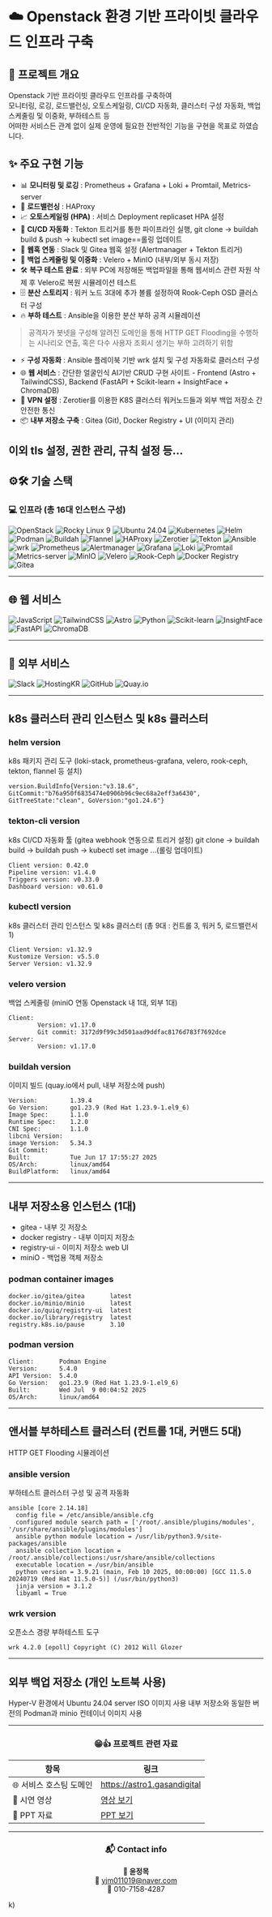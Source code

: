 # ☁️ Openstack 환경 기반 프라이빗 클라우드 인프라 구축



## 📖 프로젝트 개요
Openstack 기반 프라이빗 클라우드 인프라를 구축하여  
모니터링, 로깅, 로드밸런싱, 오토스케일링, CI/CD 자동화, 클러스터 구성 자동화, 백업 스케줄링 및 이중화, 부하테스트 등  
어떠한 서비스든 관계 없이 실제 운영에 필요한 전반적인 기능을 구현을 목표로 하였습니다.



## ✨ 주요 구현 기능
- 📊 **모니터링 및 로깅** : Prometheus + Grafana + Loki + Promtail, Metrics-server
- 🔀 **로드밸런싱** : HAProxy
- 📈 **오토스케일링 (HPA)** : 서비스 Deployment replicaset HPA 설정
- 🤖 **CI/CD 자동화** : Tekton 트리거를 통한 파이프라인 실행, git clone -> buildah build & push -> kubectl set image==롤링 업데이트  
- 💬 **웹훅 연동** : Slack 및 Gitea 웹훅 설정 (Alertmanager + Tekton 트리거)  
- 💾 **백업 스케줄링 및 이중화** : Velero + MinIO (내부/외부 동시 저장)  
- 🛠️ **복구 테스트 완료** : 외부 PC에 저장해둔 백업파일을 통해 웹서비스 관련 자원 삭제 후 Velero로 복원 시뮬레이션 테스트
- 🗄️ **분산 스토리지** : 워커 노드 3대에 추가 볼륨 설정하여 Rook-Ceph OSD 클러스터 구성
- 🔥 **부하 테스트** : Ansible을 이용한 분산 부하 공격 시뮬레이션
> 공격자가 봇넷을 구성해 알려진 도메인을 통해 HTTP GET Flooding을 수행하는 시나리오 연출, 혹은 다수 사용자 조회시 생기는 부하 고려하기 위함
- ⚡ **구성 자동화** : Ansible 플레이북 기반 wrk 설치 및 구성 자동화로 클러스터 구성
- 🌐 **웹 서비스** : 간단한 얼굴인식 AI기반 CRUD 구현 사이트 - Frontend (Astro + TailwindCSS), Backend (FastAPI + Scikit-learn + InsightFace + ChromaDB)  
- 🔐 **VPN 설정** : Zerotier를 이용한 K8S 클러스터 워커노드들과 외부 백업 저장소 간 안전한 통신  
- 📦 **내부 저장소 구축** : Gitea (Git), Docker Registry + UI (이미지 관리)

이외 tls 설정, 권한 관리, 규칙 설정 등...
---



## ⚙️🛠️ 기술 스택



### 💻 인프라 (총 16대 인스턴스 구성)
![OpenStack](https://img.shields.io/badge/OpenStack-EA2046?logo=openstack&logoColor=white)
![Rocky Linux 9](https://img.shields.io/badge/Rocky%20Linux-9-10B981?logo=rockylinux&logoColor=white)
![Ubuntu 24.04](https://img.shields.io/badge/Ubuntu-24.04-E95420?logo=ubuntu&logoColor=white)
![Kubernetes](https://img.shields.io/badge/Kubernetes-326CE5?logo=kubernetes&logoColor=white)
![Helm](https://img.shields.io/badge/Helm-0F1689?logo=helm&logoColor=white)
![Podman](https://img.shields.io/badge/Podman-892CA0?logo=podman&logoColor=white)
![Buildah](https://img.shields.io/badge/Buildah-EE0000?logo=redhat&logoColor=white)
![Flannel](https://img.shields.io/badge/Flannel-00ADEF?logo=flannel&logoColor=white)
![HAProxy](https://img.shields.io/badge/HAProxy-1064A0?logo=haproxy&logoColor=white)
![Zerotier](https://img.shields.io/badge/Zerotier-FFAA00?logo=zerotier&logoColor=black)
![Tekton](https://img.shields.io/badge/Tekton-FD495C?logo=tekton&logoColor=white)
![Ansible](https://img.shields.io/badge/Ansible-EE0000?logo=ansible&logoColor=white)
![wrk](https://img.shields.io/badge/wrk-555555?logo=gnu&logoColor=white)
![Prometheus](https://img.shields.io/badge/Prometheus-E6522C?logo=prometheus&logoColor=white)
![Alertmanager](https://img.shields.io/badge/Alertmanager-FFCC00?logo=prometheus&logoColor=black)
![Grafana](https://img.shields.io/badge/Grafana-F46800?logo=grafana&logoColor=white)
![Loki](https://img.shields.io/badge/Loki-FFCC00?logo=grafana&logoColor=black)
![Promtail](https://img.shields.io/badge/Promtail-1C1C1C?logo=grafana&logoColor=white)
![Metrics-server](https://img.shields.io/badge/Metrics--server-326CE5?logo=kubernetes&logoColor=white)
![MinIO](https://img.shields.io/badge/MinIO-C72E49?logo=minio&logoColor=white)
![Velero](https://img.shields.io/badge/Velero-4B7BEC?logo=kubernetes&logoColor=white)
![Rook-Ceph](https://img.shields.io/badge/Rook--Ceph-2D2D2D?logo=ceph&logoColor=white)
![Docker Registry](https://img.shields.io/badge/Docker--Registry-2496ED?logo=docker&logoColor=white)
![Gitea](https://img.shields.io/badge/Gitea-609926?logo=gitea&logoColor=white)

---

## 🌐 웹 서비스
![JavaScript](https://img.shields.io/badge/JavaScript-F7DF1E?logo=javascript&logoColor=black)
![TailwindCSS](https://img.shields.io/badge/TailwindCSS-38B2AC?logo=tailwind-css&logoColor=white)
![Astro](https://img.shields.io/badge/Astro-BC52EE?logo=astro&logoColor=white)
![Python](https://img.shields.io/badge/Python-3776AB?logo=python&logoColor=white)
![Scikit-learn](https://img.shields.io/badge/Scikit--learn-F7931E?logo=scikitlearn&logoColor=white)
![InsightFace](https://img.shields.io/badge/InsightFace-FF6F61?logo=ai&logoColor=white)
![FastAPI](https://img.shields.io/badge/FastAPI-009688?logo=fastapi&logoColor=white)
![ChromaDB](https://img.shields.io/badge/ChromaDB-20232A?logo=database&logoColor=white)

---

## 🔗 외부 서비스
![Slack](https://img.shields.io/badge/Slack-4A154B?logo=slack&logoColor=white)
![HostingKR](https://img.shields.io/badge/HostingKR-0D47A1?logo=google-cloud&logoColor=white)
![GitHub](https://img.shields.io/badge/GitHub-181717?logo=github&logoColor=white)
![Quay.io](https://img.shields.io/badge/Quay.io-EE0000?logo=redhat&logoColor=white)


---

## k8s 클러스터 관리 인스턴스 및 k8s 클러스터

### helm version

k8s 패키지 관리 도구
(loki-stack, prometheus-grafana, velero, rook-ceph, tekton, flannel 등 설치)
```
version.BuildInfo{Version:"v3.18.6", GitCommit:"b76a950f6835474e0906b96c9ec68a2eff3a6430", GitTreeState:"clean", GoVersion:"go1.24.6"}
```

### tekton-cli version

k8s CI/CD 자동화 툴 (gitea webhook 연동으로 트리거 설정)
git clone -> buildah build -> buildah push -> kubectl set image ...(롤링 업데이트)
```
Client version: 0.42.0
Pipeline version: v1.4.0
Triggers version: v0.33.0
Dashboard version: v0.61.0
```

### kubectl version 

k8s 클러스터 관리 인스턴스 및 k8s 클러스터
(총 9대 : 컨트롤 3, 워커 5, 로드밸런서 1)
```
Client Version: v1.32.9
Kustomize Version: v5.5.0
Server Version: v1.32.9
```

### velero version 

백업 스케줄링 (miniO 연동 Openstack 내 1대, 외부 1대)
```
Client:
        Version: v1.17.0
        Git commit: 3172d9f99c3d501aad9ddfac8176d783f7692dce
Server:
        Version: v1.17.0
```

### buildah version

이미지 빌드 (quay.io에서 pull, 내부 저장소에 push)
```
Version:         1.39.4
Go Version:      go1.23.9 (Red Hat 1.23.9-1.el9_6)
Image Spec:      1.1.0
Runtime Spec:    1.2.0
CNI Spec:        1.1.0
libcni Version:  
image Version:   5.34.3
Git Commit:      
Built:           Tue Jun 17 17:55:27 2025
OS/Arch:         linux/amd64
BuildPlatform:   linux/amd64
```
---

## 내부 저장소용 인스턴스 (1대)

- gitea - 내부 깃 저장소
- docker registry - 내부 이미지 저장소
- registry-ui - 이미지 저장소 web UI
- miniO - 백업용 객체 저장소

### podman container images

```
docker.io/gitea/gitea       latest    
docker.io/minio/minio       latest     
docker.io/quiq/registry-ui  latest      
docker.io/library/registry  latest
registry.k8s.io/pause       3.10
```

### podman version

```
Client:       Podman Engine
Version:      5.4.0
API Version:  5.4.0
Go Version:   go1.23.9 (Red Hat 1.23.9-1.el9_6)
Built:        Wed Jul  9 00:04:52 2025
OS/Arch:      linux/amd64
```

---

## 앤서블 부하테스트 클러스터 (컨트롤 1대, 커맨드 5대)
HTTP GET Flooding 시뮬레이션

### ansible version
부하테스트 클러스터 구성 및 공격 자동화
```
ansible [core 2.14.18]
  config file = /etc/ansible/ansible.cfg
  configured module search path = ['/root/.ansible/plugins/modules', '/usr/share/ansible/plugins/modules']
  ansible python module location = /usr/lib/python3.9/site-packages/ansible
  ansible collection location = /root/.ansible/collections:/usr/share/ansible/collections
  executable location = /usr/bin/ansible
  python version = 3.9.21 (main, Feb 10 2025, 00:00:00) [GCC 11.5.0 20240719 (Red Hat 11.5.0-5)] (/usr/bin/python3)
  jinja version = 3.1.2
  libyaml = True
```

### wrk version
오픈소스 경량 부하테스트 도구
```
wrk 4.2.0 [epoll] Copyright (C) 2012 Will Glozer
```

---

##  외부 백업 저장소 (개인 노트북 사용)
Hyper-V 환경에서 Ubuntu 24.04 server ISO 이미지 사용
내부 저장소와 동일한 버전의 Podman과 minio 컨테이너 이미지 사용

---


<div align="center">

### 😁👍 프로젝트 관련 자료
| 항목 | 링크 |
|------|------|
| 🌐 서비스 호스팅 도메인 | <a href="https://astro1.gasan.digital" target="_blank">https://astro1.gasandigital</a> |
| 🎥 시연 영상 | <a href="https://www.youtube.com/watch?v=Yh9-uA_vZvc" target="_blank">영상 보기</a> |
| 📑 PPT 자료 |  <a href="https://weak-health-fa6.notion.site/_-_-_-_-27ee70eaf51c8025b5a8d524dc88ba2a" target="_blank">PPT 보기</a>  |

---

### 📬 Contact info
<b>🪪 윤정목</b>  
📧 <a href="mailto:yjm011019@naver.com">yjm011019@naver.com</a>  
📱 010-7158-4287  

</div>
</p>k)
